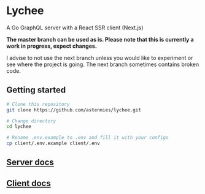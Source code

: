 # Lychee
A Go GraphQL server with a React SSR client (Next.js)

**The master branch can be used as is. Please note that this is currently a work in progress, expect changes.**

I advise to not use the next branch unless you would like to experiment or see where the project is going. The next branch sometimes contains broken code.

## Getting started

```bash
# Clone this repository
git clone https://github.com/astenmies/lychee.git

# Change directory
cd lychee

# Rename .env.example to .env and fill it with your configs
cp client/.env.example client/.env
```

## [Server docs](./server)

## [Client docs](./client)
